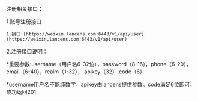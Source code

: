 注册相关接口：

1.账号注册接口

```
1.接口:[https://weixin.lancens.com:6443/v1/api/user](https://weixin.lancens.com:6443/v1/api/user)
```

2.注册接口说明：

\*重要参数:username（用户名6-32位），password（8-16），phone（6-20），email（6-40），realm（1-32），          apikey（32）.code（6）

\*username用户名不能纯数字，apikey由lancens提供参数。code满足6位即可，成功返回201

###### 



